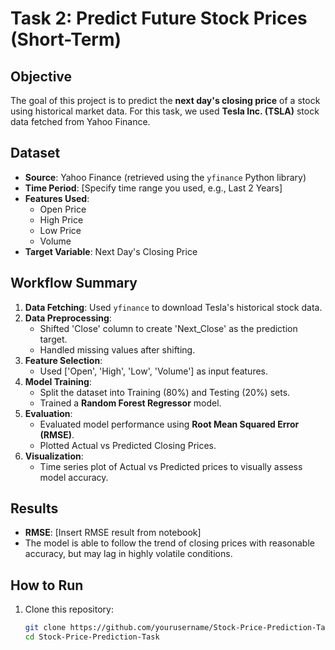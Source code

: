 # Task 2: Predict Future Stock Prices (Short-Term)

## Objective
The goal of this project is to predict the **next day's closing price** of a stock using historical market data. For this task, we used **Tesla Inc. (TSLA)** stock data fetched from Yahoo Finance.

## Dataset
- **Source**: Yahoo Finance (retrieved using the `yfinance` Python library)
- **Time Period**: [Specify time range you used, e.g., Last 2 Years]
- **Features Used**:
  - Open Price
  - High Price
  - Low Price
  - Volume
- **Target Variable**: Next Day's Closing Price

## Workflow Summary
1. **Data Fetching**: Used `yfinance` to download Tesla's historical stock data.
2. **Data Preprocessing**:
   - Shifted 'Close' column to create 'Next_Close' as the prediction target.
   - Handled missing values after shifting.
3. **Feature Selection**:
   - Used ['Open', 'High', 'Low', 'Volume'] as input features.
4. **Model Training**:
   - Split the dataset into Training (80%) and Testing (20%) sets.
   - Trained a **Random Forest Regressor** model.
5. **Evaluation**:
   - Evaluated model performance using **Root Mean Squared Error (RMSE)**.
   - Plotted Actual vs Predicted Closing Prices.
6. **Visualization**:
   - Time series plot of Actual vs Predicted prices to visually assess model accuracy.

## Results
- **RMSE**: [Insert RMSE result from notebook]
- The model is able to follow the trend of closing prices with reasonable accuracy, but may lag in highly volatile conditions.

## How to Run
1. Clone this repository:
   ```bash
   git clone https://github.com/yourusername/Stock-Price-Prediction-Task.git
   cd Stock-Price-Prediction-Task
